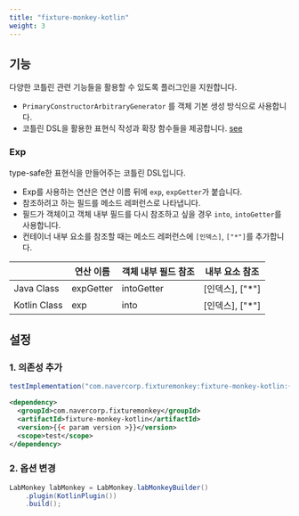 ```yaml
---
title: "fixture-monkey-kotlin"
weight: 3
---
```


## 기능
다양한 코틀린 관련 기능들을 활용할 수 있도록 플러그인을 지원합니다.
- `PrimaryConstructorArbitraryGenerator` 를 객체 기본 생성 방식으로 사용합니다.
- 코틀린 DSL을 활용한 표현식 작성과 확장 함수들을 제공합니다. [see](https://github.com/naver/fixture-monkey/blob/main/fixture-monkey-kotlin/src/main/kotlin/com/navercorp/fixturemonkey/kotlin/FixtureMonkeyExtensions.kt)

### Exp
type-safe한 표현식을 만들어주는 코틀린 DSL입니다.

* Exp를 사용하는 연산은 연산 이름 뒤에 `exp`, `expGetter`가 붙습니다.
* 참조하려고 하는 필드를 메소드 레퍼런스로 나타냅니다.
* 필드가 객체이고 객체 내부 필드를 다시 참조하고 싶을 경우 `into`, `intoGetter`를 사용합니다.
* 컨테이너 내부 요소를 참조할 때는 메소드 레퍼런스에 `[인덱스]`, `["*"]`를 추가합니다.

|              | 연산 이름     | 객체 내부 필드 참조 | 내부 요소 참조     | 
|--------------|-----------|-------------|--------------|
| Java Class   | expGetter | intoGetter  | [인덱스], ["*"] |
| Kotlin Class | exp       | into        | [인덱스], ["*"] |




## 설정
### 1. 의존성 추가
```groovy
testImplementation("com.navercorp.fixturemonkey:fixture-monkey-kotlin:{{< param version >}}")
```

```xml
<dependency>
  <groupId>com.navercorp.fixturemonkey</groupId>
  <artifactId>fixture-monkey-kotlin</artifactId>
  <version>{{< param version >}}</version>
  <scope>test</scope>
</dependency>
```

### 2. 옵션 변경
```java
LabMonkey labMonkey = LabMonkey.labMonkeyBuilder()
    .plugin(KotlinPlugin())
    .build();
```
